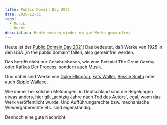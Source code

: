 ```yaml
---
title: Public Domain Day 2021
date: 2020-12-31
tags:
  - Musik
  - Recht
description: Heute werden wieder eingie Werke gemeinfrei
---
```

Heute ist der [Public Domain Day 2021](https://web.law.duke.edu/cspd/publicdomainday/2021/)! Das bedeutet, daß Werke von 1925 in den USA „in the public domain“ fallen, also gemeinfrei werden.

Das betrifft nicht nur Geschriebenes, wie zum Beispiel The Great Gatsby oder Kafkas Der Process, sondern auch Musik.

Und dabei sind Werke von [Duke Ellington](https://de.wikipedia.org/wiki/Duke_Ellington), [Fats Waller](https://de.wikipedia.org/wiki/Fats_Waller), [Bessie Smith](https://de.wikipedia.org/wiki/Bessie_Smith) oder auch [Sippie Wallace](https://de.wikipedia.org/wiki/Sippie_Wallace).

Wie immer bei solchen Meldungen: in Deutschland sind die Regelungen etwas anders, hier gilt „achtzig Jahre nach Tod des Autors“, egal, wann das Werk veröffentlicht wurde. Und Aufführungsrechte bzw. mechanische Wiedergaberechte etc. sind eigenständig.

Dennoch eine gute Nachricht.
